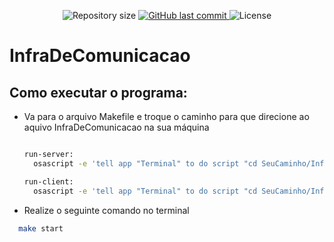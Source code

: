 <p align="center">

  <img alt="Repository size" src="https://img.shields.io/github/repo-size/DiogoHMC/InfraDeComunicacao">

  <a href="https://github.com/DiogoHMC/InfraDeComunicacao/commits/main/">
    <img alt="GitHub last commit" src="https://img.shields.io/github/last-commit/DiogoHMC/InfraDeComunicacao">
  </a>

   <img alt="License" src="https://img.shields.io/badge/license-MIT-brightgreen">

</p>

# InfraDeComunicacao

## Como executar o programa:

- Va para o arquivo Makefile e troque o caminho para que direcione ao aquivo InfraDeComunicacao na sua máquina

  ```bash

  run-server:
	osascript -e 'tell app "Terminal" to do script "cd SeuCaminho/InfraDeComunicacao && python3 server/server.py"'

  run-client:
	osascript -e 'tell app "Terminal" to do script "cd SeuCaminho/InfraDeComunicacao && python3 client/client.py"'

  ```

- Realize o seguinte comando no terminal

```bash
  make start
```


